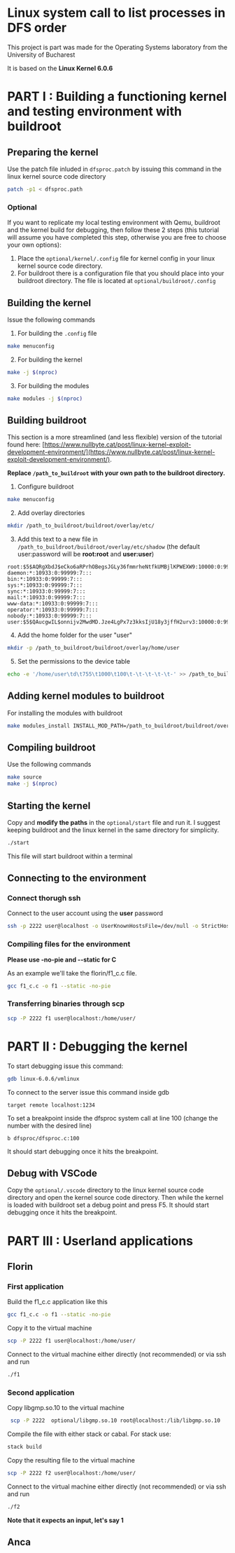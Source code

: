 # Linux system call to list processes in DFS order
This project is part was made for the Operating Systems laboratory from the University of Bucharest

It is based on the **Linux Kernel 6.0.6**

# PART I : Building a functioning kernel and testing environment with buildroot
## Preparing the kernel
Use the patch file inluded in `dfsproc.patch` by issuing this command in the linux kernel source code directory
```bash
patch -p1 < dfsproc.path
```
### Optional
If you want to replicate my local testing environment with Qemu, buildroot and the kernel build for debugging, then follow these 2 steps (this tutorial will assume you have completed this step, otherwise you are free to choose your own options):
1. Place the `optional/kernel/.config` file for kernel config in your linux kernel source code directory.
2. For buildroot there is a configuration file that you should place into your buildroot directory. The file is located at `optional/buildroot/.config`

## Building the kernel
Issue the following commands
1. For building the `.config` file
```bash
make menuconfig
```
2. For building the kernel
```bash
make -j $(nproc)
```
3. For building the modules
```bash
make modules -j $(nproc)
```

## Building buildroot
This section is a more streamlined (and less flexible) version of the tutorial found here: [https://www.nullbyte.cat/post/linux-kernel-exploit-development-environment/](https://www.nullbyte.cat/post/linux-kernel-exploit-development-environment/).

**Replace `/path_to_buildroot` with your own path to the buildroot directory.**

1. Configure buildroot
```bash
make menuconfig
```
2. Add overlay directories
```bash
mkdir /path_to_buildroot/buildroot/overlay/etc/
```

3. Add this text to a new file in `/path_to_buildroot/buildroot/overlay/etc/shadow` (the default user:password will be **root:root** and **user:user**)
```
root:$5$AQRgXbdJ$eCko6aRPrhOBegsJGLy36fmmrheNtfkUMBjlKPWEXW9:10000:0:99999:7:::
daemon:*:10933:0:99999:7:::
bin:*:10933:0:99999:7:::
sys:*:10933:0:99999:7:::
sync:*:10933:0:99999:7:::
mail:*:10933:0:99999:7:::
www-data:*:10933:0:99999:7:::
operator:*:10933:0:99999:7:::
nobody:*:10933:0:99999:7:::
user:$5$QAucgwIL$onnijv2MwdMD.Jze4LgPx7z3kksIjU18y3jffH2urv3:10000:0:99999:7:::
```
4. Add the home folder for the user "user"
```bash
mkdir -p /path_to_buildroot/buildroot/overlay/home/user
```
5. Set the permissions to the device table
```bash
echo -e '/home/user\td\t755\t1000\t100\t-\t-\t-\t-\t-' >> /path_to_buildroot/buildroot/system/device_table.txt
```
## Adding kernel modules to buildroot
For installing the modules with buildroot
```bash
make modules_install INSTALL_MOD_PATH=/path_to_buildroot/buildroot/overlay -j $(nproc)
```

## Compiling buildroot
Use the following commands
```bash
make source
make -j $(nproc)
```

## Starting the kernel
Copy and **modify the paths** in the `optional/start` file and run it. I suggest keeping buildroot and the linux kernel in the same directory for simplicity.
```bash
./start
```
This file will start buildroot within a terminal

## Connecting to the environment
### Connect thorugh ssh
Connect to the user account using the **user** password
```bash
ssh -p 2222 user@localhost -o UserKnownHostsFile=/dev/null -o StrictHostKeyChecking=no
```
### Compiling files for the environment
**Please use -no-pie and --static for C**

As an example we'll take the florin/f1_c.c file.
```bash
gcc f1_c.c -o f1 --static -no-pie
```

### Transferring binaries through scp
```bash
scp -P 2222 f1 user@localhost:/home/user/
```
# PART II : Debugging the kernel
To start debugging issue this command:
```bash
gdb linux-6.0.6/vmlinux
```
To connect to the server issue this command inside gdb
```
target remote localhost:1234
```
To set a breakpoint inside the dfsproc system call at line 100 (change the number with the desired line)
```
b dfsproc/dfsproc.c:100
```
It should start debugging once it hits the breakpoint.
## Debug with VSCode
Copy the `optional/.vscode` directory to the linux kernel source code directory and open the kernel source code directory. Then while the kernel is loaded with buildroot set a debug point and press F5. It should start debugging once it hits the breakpoint.

# PART III : Userland applications
## Florin
### First application
Build the f1_c.c application like this
```bash
gcc f1_c.c -o f1 --static -no-pie
```
Copy it to the virtual machine
```bash
scp -P 2222 f1 user@localhost:/home/user/
```
Connect to the virtual machine either directly (not recommended) or via ssh and run
```bash
./f1
```
### Second application
Copy libgmp.so.10 to the virtual machine
```bash
 scp -P 2222  optional/libgmp.so.10 root@localhost:/lib/libgmp.so.10
 ```
Compile the file with either stack or cabal. For stack use:
```bash
stack build
```
Copy the resulting file to the virtual machine
```bash
scp -P 2222 f2 user@localhost:/home/user/
```
Connect to the virtual machine either directly (not recommended) or via ssh and run
```bash
./f2
```
**Note that it expects an input, let's say 1**

## Anca
